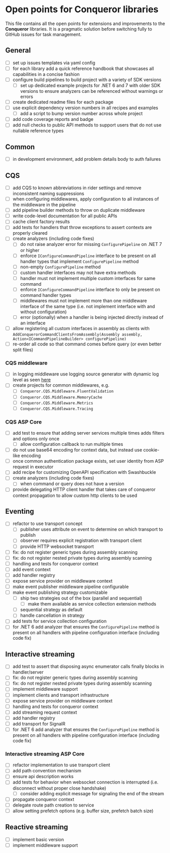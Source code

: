# Open points for Conqueror libraries

This file contains all the open points for extensions and improvements to the **Conqueror** libraries. It is a pragmatic solution before switching fully to GitHub issues for task management.

## General

- [ ] set up issues templates via yaml config
- [ ] for each library add a quick reference handbook that showcases all capabilities in a concise fashion
- [ ] configure build pipelines to build project with a variety of SDK versions
  - [ ] set up dedicated example projects for .NET 6 and 7 with older SDK versions to ensure analyzers can be referenced without warnings or errors
- [ ] create dedicated readme files for each package
- [ ] use explicit dependency version numbers in all recipes and examples
  - [ ] add a script to bump version number across whole project
- [ ] add code coverage reports and badge
- [ ] add null checks to public API methods to support users that do not use nullable reference types

## Common

- [ ] in development environment, add problem details body to auth failures

## CQS

- [ ] add CQS to known abbreviations in rider settings and remove inconsistent naming suppressions
- [ ] when configuring middlewares, apply configuration to all instances of the middleware in the pipeline
- [ ] add pipeline builder methods to throw on duplicate middleware
- [ ] write code-level documentation for all public APIs
- [ ] cache client factory results
- [ ] add tests for handlers that throw exceptions to assert contexts are properly cleared
- [ ] create analyzers (including code fixes)
  - [ ] do not raise analyzer error for missing `ConfigurePipeline` on .NET 7 or higher
  - [ ] enforce `IConfigureCommandPipeline` interface to be present on all handler types that implement `ConfigurePipeline` method
  - [ ] non-empty `ConfigurePipeline` method
  - [ ] custom handler interfaces may not have extra methods
  - [ ] handler must not implement multiple custom interfaces for same command
  - [ ] enforce `IConfigureCommandPipeline` interface to only be present on command handler types
  - [ ] middlewares must not implement more than one middleware interface of the same type (i.e. not implement interface with and without configuration)
  - [ ] error (optionally) when a handler is being injected directly instead of an interface
- [ ] allow registering all custom interfaces in assembly as clients with `AddConquerorCommandClientsFromAssembly(Assembly assembly, Action<ICommandPipelineBuilder> configurePipeline)`
- [ ] re-order all code so that command comes before query (or even better split files)

### CQS middleware

- [ ] in logging middleware use logging source generator with dynamic log level as seen [here]( https://andrewlock.net/exploring-dotnet-6-part-8-improving-logging-performance-with-source-generators/)
- [ ] create projects for common middlewares, e.g.
  - [ ] `Conqueror.CQS.Middleware.FluentValidation`
  - [ ] `Conqueror.CQS.Middleware.MemoryCache`
  - [ ] `Conqueror.CQS.Middleware.Metrics`
  - [ ] `Conqueror.CQS.Middleware.Tracing`

### CQS ASP Core

- [ ] add test to ensure that adding server services multiple times adds filters and options only once
  - [ ] allow configuration callback to run multiple times
- [ ] do not use base64 encoding for context data, but instead use cookie-like encoding
- [ ] once common authentication package exists, set user identity from ASP request in executor
- [ ] add recipe for customizing OpenAPI specification with Swashbuckle
- [ ] create analyzers (including code fixes)
  - [ ] when command or query does not have a version
- [ ] provide delegating HTTP client handler that takes care of conqueror context propagation to allow custom http clients to be used

## Eventing

- [ ] refactor to use transport concept
  - [ ] publisher uses attribute on event to determine on which transport to publish
  - [ ] observer requires explicit registration with transport client
  - [ ] provide HTTP websocket transport
- [ ] fix: do not register generic types during assembly scanning
- [ ] fix: do not register nested private types during assembly scanning
- [ ] handling and tests for conqueror context
- [ ] add event context
- [ ] add handler registry
- [ ] expose service provider on middleware context
- [ ] make event publisher middleware pipeline configurable
- [ ] make event publishing strategy customizable
  - [ ] ship two strategies out of the box (parallel and sequential)
    - [ ] make them available as service collection extension methods
  - [ ] sequential strategy as default
  - [ ] handle cancellation in strategy
- [ ] add tests for service collection configuration
- [ ] for .NET 6 add analyzer that ensures the `ConfigurePipeline` method is present on all handlers with pipeline configuration interface (including code fix)

## Interactive streaming

- [ ] add test to assert that disposing async enumerator calls finally blocks in handler/server
- [ ] fix: do not register generic types during assembly scanning
- [ ] fix: do not register nested private types during assembly scanning
- [ ] implement middleware support
- [ ] implement clients and transport infrastructure
- [ ] expose service provider on middleware context
- [ ] handling and tests for conqueror context
- [ ] add streaming request context
- [ ] add handler registry
- [ ] add transport for SignalR
- [ ] for .NET 6 add analyzer that ensures the `ConfigurePipeline` method is present on all handlers with pipeline configuration interface (including code fix)

### Interactive streaming ASP Core

- [ ] refactor implementation to use transport client
- [ ] add path convention mechanism
- [ ] ensure api description works
- [ ] add tests for behavior when websocket connection is interrupted (i.e. disconnect without proper close handshake)
  - [ ] consider adding explicit message for signaling the end of the stream
- [ ] propagate conqueror context
- [ ] delegate route path creation to service
- [ ] allow setting prefetch options (e.g. buffer size, prefetch batch size)

## Reactive streaming

- [ ] implement basic version
- [ ] implement middleware support
